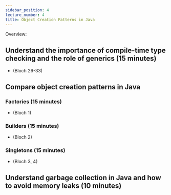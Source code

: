 ```yaml
---
sidebar_position: 4
lecture_number: 4
title: Object Creation Patterns in Java
---
```


Overview:



## Understand the importance of compile-time type checking and the role of generics (15 minutes)
- (Bloch 26-33)
## Compare object creation patterns in Java

### Factories (15 minutes)
- (Bloch 1)
### Builders (15 minutes)
- (Bloch 2) 
### Singletons (15 minutes)
- (Bloch 3, 4)
## Understand garbage collection in Java and how to avoid memory leaks (10 minutes)



